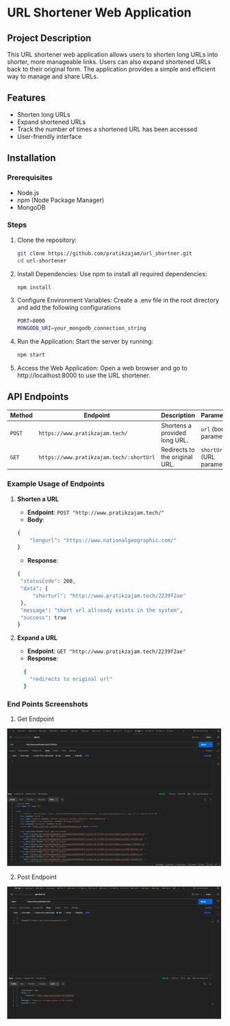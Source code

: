 # URL Shortener Web Application

## Project Description

This URL shortener web application allows users to shorten long URLs into shorter, more manageable links. Users can also expand shortened URLs back to their original form. The application provides a simple and efficient way to manage and share URLs.

## Features

- Shorten long URLs
- Expand shortened URLs
- Track the number of times a shortened URL has been accessed
- User-friendly interface

## Installation

### Prerequisites

- Node.js
- npm (Node Package Manager)
- MongoDB

### Steps

1. Clone the repository:

   ```sh
   git clone https://github.com/pratikzajam/url_shortner.git
   cd url-shortener
   ```

2. Install Dependencies: Use npm to install all required dependencies:

   ```sh
   npm install
   ```

3. Configure Environment Variables: Create a .env file in the root directory and add
   the following configurations
   ```sh
   PORT=8000
   MONGODB_URI=your_mongodb_connection_string
   ```
4. Run the Application: Start the server by running:
   ```sh
   npm start
   ```
5. Access the Web Application: Open a web browser and go to http://localhost:8000 to use the
   URL shortener.

## API Endpoints

| Method | Endpoint                                 | Description                    | Parameters                 |
| ------ | ---------------------------------------- | ------------------------------ | -------------------------- |
| `POST` | `https://www.pratikzajam.tech/`          | Shortens a provided long URL.  | `url` (body parameter)     |
| `GET`  | `https://www.pratikzajam.tech/:shortUrl` | Redirects to the original URL. | `shortUrl` (URL parameter) |

### Example Usage of Endpoints

1. **Shorten a URL**
   - **Endpoint**: `POST "http://www.pratikzajam.tech/" `
   - **Body**:
   ```sh
   {
       "longurl": "https://www.nationalgeographic.com/"
   }
   ```
 
   - **Response**:
   ```sh
   {
    "statusCode": 200,
    "data": {
        "shorturl": "http://www.pratikzajam.tech/2239f2ae"
    },
    "message": "short url allready exists in the system",
    "success": true
   }
   ```

2. **Expand a URL**
   - **Endpoint**: `GET "http://www.pratikzajam.tech/2239f2ae" `
   - **Response**: 
   ```sh
     {
       "redirects to original url"
     }
   ```

 ### End Points Screenshots


1. Get Endpoint


  <img src="https://github.com/pratikzajam/url_shortner/blob/master/resources/get.png" alt="Get Endpoint" width="500"/>


2. Post Endpoint


<img src="https://github.com/pratikzajam/url_shortner/blob/master/resources/post.png" alt="Post Endpoint" width="500"/>

     
